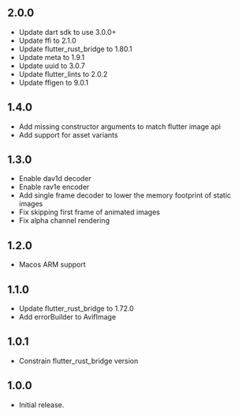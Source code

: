 ## 2.0.0

* Update dart sdk to use 3.0.0+
* Update ffi to 2.1.0
* Update flutter_rust_bridge to 1.80.1
* Update meta to 1.9.1
* Update uuid to 3.0.7
* Update flutter_lints to 2.0.2
* Update ffigen to 9.0.1

## 1.4.0

* Add missing constructor arguments to match flutter image api
* Add support for asset variants

## 1.3.0

* Enable dav1d decoder
* Enable rav1e encoder
* Add single frame decoder to lower the memory footprint of static images
* Fix skipping first frame of animated images
* Fix alpha channel rendering

## 1.2.0

* Macos ARM support

## 1.1.0

* Update flutter_rust_bridge to 1.72.0
* Add errorBuilder to AvifImage

## 1.0.1

* Constrain flutter_rust_bridge version

## 1.0.0

* Initial release.
